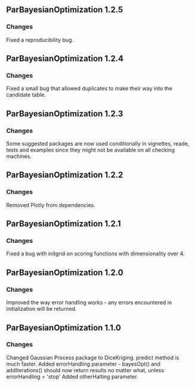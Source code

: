 ## ParBayesianOptimization 1.2.5
### Changes  
Fixed a reproducibility bug.

## ParBayesianOptimization 1.2.4
### Changes  
Fixed a small bug that allowed duplicates to make their way into the candidate table.

## ParBayesianOptimization 1.2.3
### Changes  
Some suggested packages are now used conditionally in vignettes, reade, tests and examples since they might not be available on all checking machines.


## ParBayesianOptimization 1.2.2
### Changes  
Removed Plotly from dependencies.


## ParBayesianOptimization 1.2.1  
### Changes  
Fixed a bug with initgrid on scoring functions with dimensionality over 4.

## ParBayesianOptimization 1.2.0

### Changes
Improved the way error handling works - any errors encountered in initialization will be returned.

## ParBayesianOptimization 1.1.0
### Changes
Changed Gaussian Process package to DiceKriging. predict method is much faster.
Added errorHandling parameter - bayesOpt() and addIterations() should now return results no matter what, unless errorHandling = 'stop'
Added otherHalting parameter.
